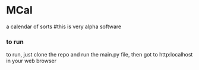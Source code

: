 # MCal
a calendar of sorts
#this is very alpha software

### to run
to run, just clone the repo and run the main.py file, then got to http:localhost in your web browser
